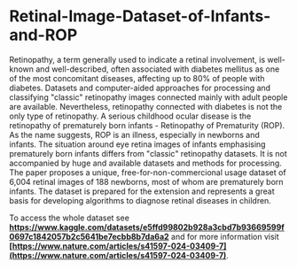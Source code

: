 # Retinal-Image-Dataset-of-Infants-and-ROP
Retinopathy, a term generally used to indicate a retinal involvement, is well-known and well-described, often associated with diabetes mellitus as one of the most concomitant diseases, affecting up to 80\% of people with diabetes. Datasets and computer-aided approaches for processing and classifying "classic" retinopathy images connected mainly with adult people are available. Nevertheless, retinopathy connected with diabetes is not the only type of retinopathy. A serious childhood ocular disease is the retinopathy of prematurely born infants - Retinopathy of Prematurity (ROP). As the name suggests, ROP is an illness, especially in newborns and infants. The situation around eye retina images of infants emphasising prematurely born infants differs from "classic" retinopathy datasets. It is not accompanied by huge and available datasets and methods for processing. The paper proposes a unique, free-for-non-commercional usage dataset of 6,004 retinal images of 188 newborns, most of whom are prematurely born infants. The dataset is prepared for the extension and represents a great basis for developing algorithms to diagnose retinal diseases in children.

To access the whole dataset see **https://www.kaggle.com/datasets/e5ffd99802b928a3cbd7b93669599f0697c1842057b2c5641be7ecbb8b7da6a2** and for more information visit **[https://www.nature.com/articles/s41597-024-03409-7](https://www.nature.com/articles/s41597-024-03409-7)**.
